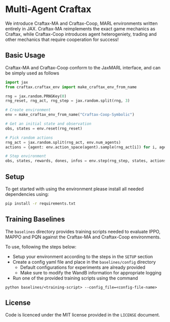 # Multi-Agent Craftax
We introduce Craftax-MA and Craftax-Coop, MARL environments written entirely in JAX. Craftax-MA reimplements the exact game mechanics as Craftax, while Craftax-Coop introduces agent heterogeniety, trading and other mechanics that require cooperation for success!

## Basic Usage
Craftax-MA and Craftax-Coop conform to the JaxMARL interface, and can be simply used as follows
```python
import jax
from craftax.craftax_env import make_craftax_env_from_name

rng = jax.random.PRNGKey(0)
rng_reset, rng_act, rng_step = jax.random.split(rng, 3)

# Create environment
env = make_craftax_env_from_name("Craftax-Coop-Symbolic")

# Get an initial state and observation
obs, states = env.reset(rng_reset)

# Pick random actions
rng_act = jax.random.split(rng_act, env.num_agents)
actions = {agent: env.action_space(agent).sample(rng_act[i]) for i, agent in enumerate(env.agents)}

# Step environment
obs, states, rewards, dones, infos = env.step(rng_step, states, actions)
```

## Setup
To get started with using the environment please install all needed dependencies using:
```sh
pip install -r requirements.txt
```

## Training Baselines
The `baselines` directory provides training scripts needed to evaluate IPPO, MAPPO and PQN against the Craftax-MA and Craftax-Coop environments.

To use, following the steps below:
- Setup your environment according to the steps in the `SETUP` section
- Create a config yaml file and place in the `baselines/config` directory 
  - Default configurations for experiments are already provided
  - Make sure to modify the WandB information for appropriate logging
- Run one of the provided training scripts using the command
```
python baselines/<training-script> --config_file=<config-file-name>
```

## License
Code is licenced under the MIT license provided in the `LICENSE` document.

